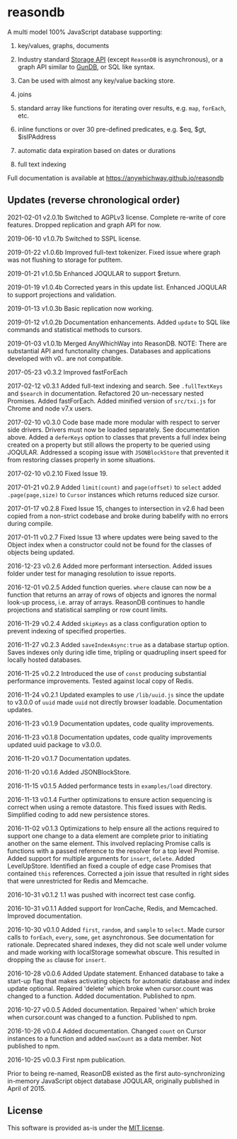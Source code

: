 # reasondb

A multi model 100% JavaScript database supporting:

1) key/values, graphs, documents

2) Industry standard [Storage API](https://developer.mozilla.org/en-US/docs/Web/API/Storage) (except `ReasonDB` is asynchronous), or a graph API similar to [GunDB](https://gun.eco/), or SQL like syntax.

3) Can be used with almost any key/value backing store.

4) joins

6) standard array like functions for iterating over results, e.g. `map`, `forEach`, etc.

7) inline functions or over 30 pre-defined predicates, e.g. $eq, $gt, $isIPAddress

8) automatic data expiration based on dates or durations

9) full text indexing

Full documentation is available at https://anywhichway.github.io/reasondb

## Updates (reverse chronological order)

2021-02-01 v2.0.1b Switched to AGPLv3 license. Complete re-write of core features. Dropped replication and graph API for now.

2019-06-10 v1.0.7b Switched to SSPL license.

2019-01-22 v1.0.6b Improved full-text tokenizer. Fixed issue where graph was not flushing to storage for putItem.

2019-01-21 v1.0.5b Enhanced JOQULAR to support $return.

2019-01-19 v1.0.4b Corrected years in this update list. Enhanced JOQULAR to support projections and validation.

2019-01-13 v1.0.3b Basic replication now working.

2019-01-12 v1.0.2b Documentation enhancements. Added `update` to SQL like commands and statistical methods to cursors.

2019-01-03 v1.0.1b Merged AnyWhichWay into ReasonDB. NOTE: There are substantial API and functonality changes. Databases and applications developed with v0.*.* are not compatible.

2017-05-23 v0.3.2 Improved fastForEach

2017-02-12 v0.3.1 Added full-text indexing and search. See `.fullTextKeys` and `$search` in documentation. Refactored 20 un-necessary nested Promises. Added fastForEach. Added minified version of `src/txi.js` for Chrome and node v7.x users.

2017-02-10 v0.3.0 Code base made more modular with respect to server side drivers. Drivers must now be loaded separately. See documentation above. Added a `deferKeys` option to classes that prevents
a full index being created on a property but still allows the property to be queried using JOQULAR. Addressed a scoping issue with `JSONBlockStore` that prevented it from restoring classes properly in some situations.

2017-02-10 v0.2.10 Fixed Issue 19.

2017-01-21 v0.2.9 Added `limit(count)` and `page(offset)` to `select` added `.page(page,size)` to `Cursor` instances which returns reduced size cursor.

2017-01-17 v0.2.8 Fixed Issue 15, changes to intersection in v2.6 had been copied from a non-strict codebase and broke during babelify with no errors during compile.

2017-01-11 v0.2.7 Fixed Issue 13 where updates were being saved to the Object index when a constructor could not be found for the classes of objects being updated. 

2016-12-23 v0.2.6 Added more performant intersection. Added issues folder under test for managing resolution to issue reports.

2016-12-01 v0.2.5 Added function queries. `where` clause can now be a function that returns an array of rows of objects and ignores the normal look-up process, i.e. array of arrays. ReasonDB continues to handle projections and statistical sampling or row count limits.

2016-11-29 v0.2.4 Added `skipKeys` as a class configuration option to prevent indexing of specified properties.

2016-11-27 v0.2.3 Added `saveIndexAsync:true` as a database startup option. Saves indexes only during idle time, tripling or quadrupling insert speed for locally hosted databases.

2016-11-25 v0.2.2 Introduced the use of `const` producing substantial performance improvements. Tested against local copy of Redis.

2016-11-24 v0.2.1 Updated examples to use `/lib/uuid.js` since the update to v3.0.0 of `uuid` made `uuid` not directly browser loadable. Documentation updates.

2016-11-23 v0.1.9 Documentation updates, code quality improvements.

2016-11-23 v0.1.8 Documentation updates, code quality improvements updated uuid package to v3.0.0.

2016-11-20 v0.1.7 Documentation updates.

2016-11-20 v0.1.6 Added JSONBlockStore.

2016-11-15 v0.1.5 Added performance tests in `examples/load` directory.

2016-11-13 v0.1.4 Further optimizations to ensure action sequencing is correct when using a remote datastore. This fixed issues with Redis. Simplified coding to add new persistence stores.

2016-11-02 v0.1.3 Optimizations to help ensure all the actions required to support one change to a data element are complete prior to initiating another on the same element. This involved replacing Promise calls is functions with a passed reference to the resolver for a top level Promise. Added support for multiple arguments for `insert`, `delete`. Added LevelUpStore. Identified an fixed a couple of edge case Promises that contained `this` references. Corrected a join issue that resulted in right sides that were unrestricted for Redis and Memcache.

2016-10-31 v0.1.2 1.1 was pushed with incorrect test case config.

2016-10-31 v0.1.1 Added support for IronCache, Redis, and Memcached. Improved documentation.

2016-10-30 v0.1.0 Added `first`, `random`, and `sample` to `select`. Made cursor calls to `forEach`, `every`, `some`, `get` asynchronous. See documentation for rationale. Deprecated shared indexes, they did not scale well under volume and made working with localStorage somewhat obscure. This resulted in dropping the `as` clause for `insert`.

2016-10-28 v0.0.6 Added Update statement. Enhanced database to take a start-up flag that makes activating objects for automatic database and index update optional. Repaired 'delete' which broke when cursor.count was changed to a function. Added documentation. Published to npm.

2016-10-27 v0.0.5 Added documentation. Repaired 'when' which broke when cursor.count was changed to a function. Published to npm.

2016-10-26 v0.0.4 Added documentation. Changed `count` on Cursor instances to a function and added `maxCount` as a data member. Not published to npm.

2016-10-25 v0.0.3 First npm publication.

Prior to being re-named, ReasonDB existed as the first auto-synchronizing in-memory JavaScript object database JOQULAR, originally published in April of 2015.


## License

This software is provided as-is under the [MIT license](https://opensource.org/licenses/MIT).
